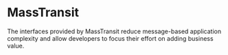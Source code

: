 # MassTransit
 The interfaces provided by MassTransit reduce message-based application complexity and allow developers to focus their effort on adding business value.

